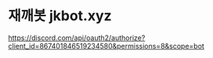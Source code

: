 # 재깨봇 jkbot.xyz

https://discord.com/api/oauth2/authorize?client_id=867401846519234580&permissions=8&scope=bot
